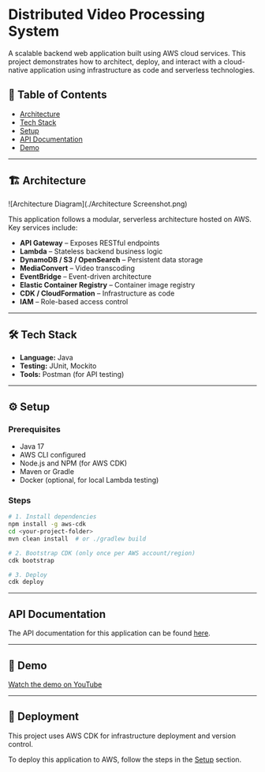 # Distributed Video Processing System

A scalable backend web application built using AWS cloud services. This project demonstrates how to architect, deploy, and interact with a cloud-native application using infrastructure as code and serverless technologies.

## 📌 Table of Contents

- [Architecture](#-architecture)
- [Tech Stack](#-tech-stack)
- [Setup](#-setup)
- [API Documentation](#-api-documentation)
- [Demo](#-demo)

---
## 🏗️ Architecture

![Architecture Diagram](./Architecture Screenshot.png)

This application follows a modular, serverless architecture hosted on AWS. Key services include:

- **API Gateway** – Exposes RESTful endpoints
- **Lambda** – Stateless backend business logic
- **DynamoDB / S3 / OpenSearch** – Persistent data storage
- **MediaConvert** – Video transcoding
- **EventBridge** – Event-driven architecture
- **Elastic Container Registry** – Container image registry
- **CDK / CloudFormation** – Infrastructure as code
- **IAM** – Role-based access control

---

## 🛠️ Tech Stack

- **Language:** Java
- **Testing:** JUnit, Mockito
- **Tools:** Postman (for API testing)
---

## ⚙️ Setup

### Prerequisites

- Java 17
- AWS CLI configured
- Node.js and NPM (for AWS CDK)
- Maven or Gradle
- Docker (optional, for local Lambda testing)

### Steps

```bash
# 1. Install dependencies
npm install -g aws-cdk
cd <your-project-folder>
mvn clean install  # or ./gradlew build

# 2. Bootstrap CDK (only once per AWS account/region)
cdk bootstrap

# 3. Deploy
cdk deploy
```
---
## API Documentation

The API documentation for this application can be found [here](https://web.postman.co/workspace/My-Workspace~28fa3d57-2335-48de-8e90-b71bcf5bcf57/collection/30385738-2d737ec8-871d-462b-9bdb-3ad369e52ca5?action=share&source=copy-link&creator=30385738).

---
## 🎥 Demo
[Watch the demo on YouTube](https://youtu.be/DPIvfWs8qfI)

---
## 🚀 Deployment

This project uses AWS CDK for infrastructure deployment and version control.

To deploy this application to AWS, follow the steps in the [Setup](#-setup) section.